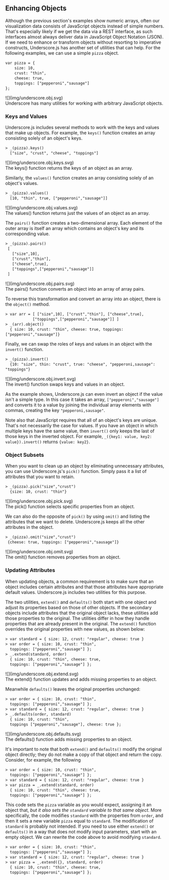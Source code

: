## Enhancing Objects

Although the previous section's examples show numeric arrays, often our visualization data consists of JavaScript objects instead of simple numbers. That's especially likely if we get the data via a <span class="smcp">REST</span> interface, as such interfaces almost always deliver data in JavaScript Object Notation (<span class="smcp">JSON</span>). If we need to enhance or transform objects without resorting to imperative constructs, Underscore.js has another set of utilities that can help. For the following examples, we can use a simple `pizza` object.

``` {.javascript}
var pizza = { 
    size: 10, 
    crust: "thin", 
    cheese: true, 
    toppings: ["pepperoni","sausage"]
};
```

<figure style="margin-left:0;margin-right:0;">
![](img/underscore.obj.svg)
<figcaption>Underscore has many utilities for working with arbitrary JavaScript objects.</figcaption>
</figure>

### Keys and Values

Underscore.js includes several methods to work with the keys and values that make up objects. For example, the `keys()` function creates an array consisting solely of an object's keys.

``` {.javascript}
> _(pizza).keys()
  ["size", "crust", "cheese", "toppings"]
```

<figure style="margin-left:0;margin-right:0;">
![](img/underscore.obj.keys.svg)
<figcaption>The keys() function returns the keys of an object as an array.</figcaption>
</figure>

Similarly, the `values()` function creates an array consisting solely of an object's values.

``` {.javascript}
> _(pizza).values()
  [10, "thin", true, ["pepperoni","sausage"]]
```

<figure style="margin-left:0;margin-right:0;">
![](img/underscore.obj.values.svg)
<figcaption>The values() function returns just the values of an object as an array.</figcaption>
</figure>

The `pairs()` function creates a two-dimensional array. Each element of the outer array is itself an array which contains an object's key and its corresponding value.

``` {.javascript}
> _(pizza).pairs()
 [ 
   ["size",10], 
   ["crust","thin"], 
   ["cheese",true], 
   ["toppings",["pepperoni","sausage"]]
 ]
```

<figure style="margin-left:0;margin-right:0;">
![](img/underscore.obj.pairs.svg)
<figcaption>The pairs() function converts an object into an array of array pairs.</figcaption>
</figure>

To reverse this transformation and convert an array into an object, there is the `object()` method.

``` {.javascript}
> var arr = [ ["size",10], ["crust","thin"], ["cheese",true], 
            ["toppings",["pepperoni","sausage"]] ]
> _(arr).object()
  { size: 10, crust: "thin", cheese: true, toppings: ["pepperoni","sausage"]}
```

Finally, we can swap the roles of keys and values in an object with the `invert()` function.

``` {.javascript}
> _(pizza).invert()
  {10: "size", thin: "crust", true: "cheese", "pepperoni,sausage": "toppings"}
```

<figure style="margin-left:0;margin-right:0;">
![](img/underscore.obj.invert.svg)
<figcaption>The invert() function swaps keys and values in an object.</figcaption>
</figure>

As the example shows, Underscore.js can even invert an object if the value isn't a simple type. In this case it takes an array, `["pepperoni","sausage"]` and converts it to a value by joining the individual array elements with commas, creating the key `"pepperoni,sausage"`.

Note also that JavaScript requires that all of an object's keys are unique. That's not necessarily the case for values. If you have an object in which multiple keys have the same value, then `invert()` only keeps the last of those keys in the inverted object. For example, `_({key1: value, key2: value}).invert()` returns `{value: key2}`.

### Object Subsets

When you want to clean up an object by eliminating unnecessary attributes, you can use Underscore.js's `pick()` function. Simply pass it a list of attributes that you want to retain.

``` {.javascript}
> _(pizza).pick("size","crust")
  {size: 10, crust: "thin"}
```

<figure style="margin-left:0;margin-right:0;">
![](img/underscore.obj.pick.svg)
<figcaption>The pick() function selects specific properties from an object.</figcaption>
</figure>

We can also do the opposite of `pick()` by using `omit()` and listing the attributes that we want to delete. Underscore.js keeps all the other attributes in the object.

``` {.javascript}
> _(pizza).omit("size","crust")
 {cheese: true, toppings: ["pepperoni","sausage"]}
```

<figure style="margin-left:0;margin-right:0;">
![](img/underscore.obj.omit.svg)
<figcaption>The omit() function removes properties from an object.</figcaption>
</figure>

### Updating Attributes

When updating objects, a common requirement is to make sure that an object includes certain attributes and that those attributes have appropriate default values. Underscore.js includes two utilities for this purpose.

The two utilities, `extend()` and `defaults()` both start with one object and adjust its properties based on those of other objects. If the secondary objects include attributes that the original object lacks, these utilities add those properties to the original. The utilities differ in how they handle properties that are already present in the original. The `extend()` function overrides the original properties with new values, as shown below:

``` {.javascript}
> var standard = { size: 12, crust: "regular", cheese: true }
> var order = { size: 10, crust: "thin", 
  toppings: ["pepperoni","sausage"] };
> _.extend(standard, order)
  { size: 10, crust: "thin", cheese: true, 
  toppings: ["pepperoni","sausage"] };
```

<figure style="margin-left:0;margin-right:0;">
![](img/underscore.obj.extend.svg)
<figcaption>The extend() function updates and adds missing properties to an object.</figcaption>
</figure>

Meanwhile `defaults()` leaves the original properties unchanged:

``` {.javascript}
> var order = { size: 10, crust: "thin", 
  toppings: ["pepperoni","sausage"] };
> var standard = { size: 12, crust: "regular", cheese: true }
> _.defaults(order, standard)
  { size: 10, crust: "thin", 
  toppings ["pepperoni","sausage"], cheese: true };
```

<figure style="margin-left:0;margin-right:0;">
![](img/underscore.obj.defaults.svg)
<figcaption>The defaults() function adds missing properties to an object.</figcaption>
</figure>

It's important to note that both `extend()` and `defaults()` modify the original object directly; they do not make a copy of that object and return the copy. Consider, for example, the following

``` {.javascript}
> var order = { size: 10, crust: "thin", 
  toppings: ["pepperoni","sausage"] };
> var standard = { size: 12, crust: "regular", cheese: true }
> var pizza = _.extend(standard, order)
  { size: 10, crust: "thin", cheese: true, 
  toppings: ["pepperoni","sausage"] };
```

This code sets the `pizza` variable as you would expect, assigning it an object that, _but it also sets the `standard` variable to that same object_. More specifically, the code modifies `standard` with the properties from `order`, and then it sets a new variable `pizza` equal to `standard`. The modification of `standard` is probably not intended. If you need to use either `extend()` or `defaults()` in a way that does not modify input parameters, start with an empty object. We can rewrite the code above to avoid modifying `standard`.

``` {.javascript}
> var order = { size: 10, crust: "thin", 
  toppings: ["pepperoni","sausage"] };
> var standard = { size: 12, crust: "regular", cheese: true }
> var pizza = _.extend({}, standard, order)
  { size: 10, crust: "thin", cheese: true, 
  toppings: ["pepperoni","sausage"] };
```
